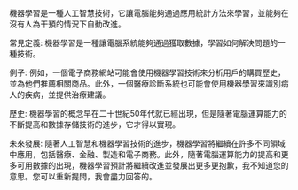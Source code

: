 機器學習是一種人工智慧技術，它讓電腦能夠通過應用統計方法來學習，並能夠在沒有人為干預的情況下自動改進。

常見定義: 機器學習是一種讓電腦系統能夠通過獲取數據，學習如何解決問題的一種技術。

例子: 例如，一個電子商務網站可能會使用機器學習技術來分析用戶的購買歷史，並為他們推薦相關商品。此外，一個醫療診斷系統也可能會使用機器學習來識別病人的疾病，並提供治療建議。

歷史: 機器學習的概念早在二十世紀50年代就已經出現，但是隨著電腦運算能力的不斷提高和數據存儲技術的進步，它才得以實現。

未來發展: 隨著人工智慧和機器學習技術的進步，機器學習將繼續在許多不同領域中應用，包括醫療、金融、製造和電子商務。此外，隨著電腦運算能力的提高和更多可用數據的出現，機器學習預計將繼續改進並發展出更多更抱歉，我不知道您的意思。您可以重新提問，我會盡力回答的。
